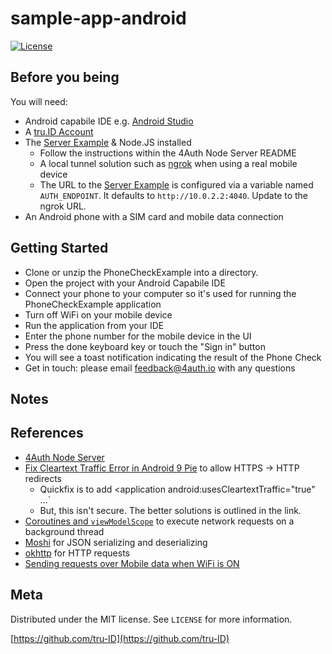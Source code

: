 # sample-app-android

[![License][license-image]][license-url]


## Before you being

You will need:

- Android capabile IDE e.g. [Android Studio](https://developer.android.com/studio)
- A [tru.ID Account](https://tru.id)
- The [Server Example](https://github.com/tru-ID/server-example-node) & Node.JS installed
    - Follow the instructions within the 4Auth Node Server README
    - A local tunnel solution such as [ngrok](https://ngrok.com/) when using a real mobile device
    - The URL to the [Server Example](https://github.com/tru-ID/server-example-node) is configured via a variable named `AUTH_ENDPOINT`. It defaults to `http://10.0.2.2:4040`. Update to the ngrok URL.
- An Android phone with a SIM card and mobile data connection

## Getting Started

- Clone or unzip the PhoneCheckExample into a directory.
- Open the project with your Android Capabile IDE
- Connect your phone to your computer so it's used for running the PhoneCheckExample application
- Turn off WiFi on your mobile device
- Run the application from your IDE
- Enter the phone number for the mobile device in the UI
- Press the done keyboard key or touch the "Sign in" button
- You will see a toast notification indicating the result of the Phone Check
- Get in touch: please email feedback@4auth.io with any questions

## Notes


## References

- [4Auth Node Server](https://gitlab.com/4auth/devx/4auth-node-server)
- [Fix Cleartext Traffic Error in Android 9 Pie](https://medium.com/@son.rommer/fix-cleartext-traffic-error-in-android-9-pie-2f4e9e2235e6) to allow HTTPS -> HTTP redirects
    - Quickfix is to add <application android:usesCleartextTraffic="true" ...`
    - But, this isn't secure. The better solutions is outlined in the link.
- [Coroutines and `viewModelScope`](https://developer.android.com/topic/libraries/architecture/coroutines#viewmodelscope) to execute network requests on a background thread
- [Moshi](https://github.com/square/moshi) for JSON serializing and deserializing
- [okhttp](https://square.github.io/okhttp/) for HTTP requests
- [Sending requests over Mobile data when WiFi is ON](https://stackoverflow.com/questions/25931334/send-request-over-mobile-data-when-wifi-is-on-android-l) 

## Meta

Distributed under the MIT license. See ``LICENSE`` for more information.

[https://github.com/tru-ID](https://github.com/tru-ID)

[license-image]: https://img.shields.io/badge/License-MIT-blue.svg
[license-url]: LICENSE